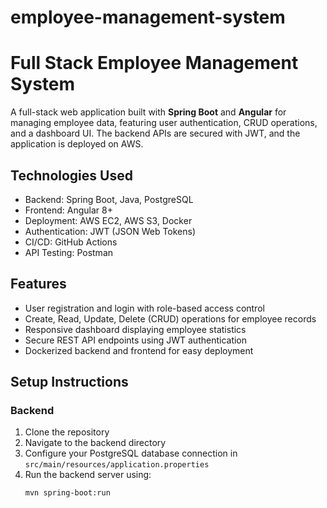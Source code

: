 # employee-management-system
# Full Stack Employee Management System

A full-stack web application built with **Spring Boot** and **Angular** for managing employee data, featuring user authentication, CRUD operations, and a dashboard UI. The backend APIs are secured with JWT, and the application is deployed on AWS.

## Technologies Used

- Backend: Spring Boot, Java, PostgreSQL  
- Frontend: Angular 8+  
- Deployment: AWS EC2, AWS S3, Docker  
- Authentication: JWT (JSON Web Tokens)  
- CI/CD: GitHub Actions  
- API Testing: Postman  

## Features

- User registration and login with role-based access control  
- Create, Read, Update, Delete (CRUD) operations for employee records  
- Responsive dashboard displaying employee statistics  
- Secure REST API endpoints using JWT authentication  
- Dockerized backend and frontend for easy deployment  

## Setup Instructions

### Backend

1. Clone the repository  
2. Navigate to the backend directory  
3. Configure your PostgreSQL database connection in `src/main/resources/application.properties`  
4. Run the backend server using:
   ```bash
   mvn spring-boot:run
